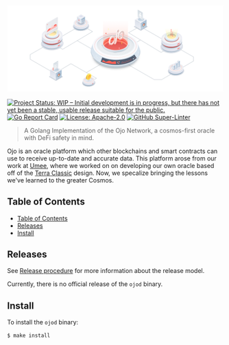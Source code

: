 <!-- markdownlint-disable MD041 -->
<!-- markdownlint-disable MD013 -->

![Logo!](assets/ojo.png)

[![Project Status: WIP – Initial development is in progress, but there has not yet been a stable, usable release suitable for the public.](https://www.repostatus.org/badges/latest/wip.svg)](https://www.repostatus.org/#wip)
[![Go Report Card](https://goreportcard.com/badge/github.com/ojo-network/ojo?style=flat-square)](https://goreportcard.com/report/github.com/ojo-network/ojo)
[![License: Apache-2.0](https://img.shields.io/github/license/ojo-network/ojo.svg?style=flat-square)](https://github.com/ojo-network/ojo/blob/main/LICENSE)
[![GitHub Super-Linter](https://img.shields.io/github/workflow/status/ojo-network/ojo/Lint?style=flat-square&label=Lint)](https://github.com/marketplace/actions/super-linter)

> A Golang Implementation of the Ojo Network, a cosmos-first oracle
> with DeFi safety in mind.

Ojo is an oracle platform which other blockchains and smart contracts can use to receive
up-to-date and accurate data. This platform arose from our work at
[Umee](https://github.com/umee-network/umee), where we worked on on developing our
own oracle based off of the [Terra Classic](https://github.com/terra-money/classic-core) design.
Now, we specalize bringing the lessons we've learned to the greater Cosmos.

## Table of Contents

- [Table of Contents](#table-of-contents)
- [Releases](#releases)
- [Install](#install)

## Releases

See [Release procedure](contributing.md#release-procedure) for more information about the release model.

Currently, there is no official release of the `ojod` binary.
## Install

To install the `ojod` binary:

```shell
$ make install
```

